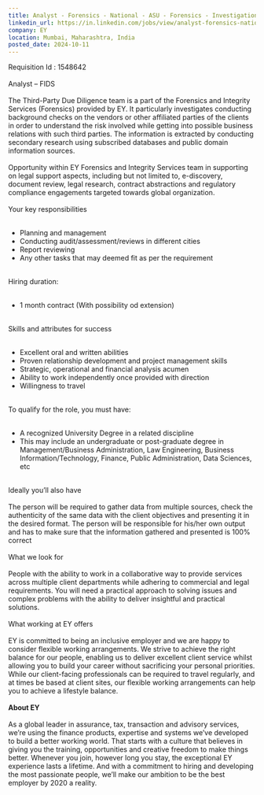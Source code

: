 ```yaml
---
title: Analyst - Forensics - National - ASU - Forensics - Investigations & Compliance - Mumbai
linkedin_url: https://in.linkedin.com/jobs/view/analyst-forensics-national-asu-forensics-investigations-compliance-mumbai-at-ey-4046414384?position=18&pageNum=0&refId=R2LlmoX6s73oWz9K3Iu2QA%3D%3D&trackingId=zrTl%2BTs7BAi5CUHISQMQDg%3D%3D
company: EY
location: Mumbai, Maharashtra, India
posted_date: 2024-10-11
---
```


<div class="description__text description__text--rich">
<section class="show-more-less-html" data-max-lines="5">
<div class="show-more-less-html__markup show-more-less-html__markup--clamp-after-5 relative overflow-hidden">
          Requisition Id : 1548642<br/><br/>Analyst – FIDS<br/><br/>The Third-Party Due Diligence team is a part of the Forensics and Integrity Services (Forensics) provided by EY. It particularly investigates conducting background checks on the vendors or other affiliated parties of the clients in order to understand the risk involved while getting into possible business relations with such third parties. The information is extracted by conducting secondary research using subscribed databases and public domain information sources.<br/><br/>Opportunity within EY Forensics and Integrity Services team in supporting on legal support aspects, including but not limited to, e-discovery, document review, legal research, contract abstractions and regulatory compliance engagements targeted towards global organization.<br/><br/>Your key responsibilities<br/><br/><ul><li> Planning and management</li><li> Conducting audit/assessment/reviews in different cities</li><li> Report reviewing</li><li> Any other tasks that may deemed fit as per the requirement<br/><br/></li></ul>Hiring duration:<br/><br/><ul><li> 1 month contract (With possibility od extension)<br/><br/></li></ul>Skills and attributes for success<br/><br/><ul><li> Excellent oral and written abilities</li><li> Proven relationship development and project management skills</li><li> Strategic, operational and financial analysis acumen</li><li> Ability to work independently once provided with direction</li><li> Willingness to travel<br/><br/></li></ul>To qualify for the role, you must have:<br/><br/><ul><li> A recognized University Degree in a related discipline</li><li> This may include an undergraduate or post-graduate degree in Management/Business Administration, Law Engineering, Business Information/Technology, Finance, Public Administration, Data Sciences, etc<br/><br/></li></ul>Ideally you’ll also have<br/><br/>The person will be required to gather data from multiple sources, check the authenticity of the same data with the client objectives and presenting it in the desired format. The person will be responsible for his/her own output and has to make sure that the information gathered and presented is 100% correct<br/><br/>What we look for<br/><br/>People with the ability to work in a collaborative way to provide services across multiple client departments while adhering to commercial and legal requirements. You will need a practical approach to solving issues and complex problems with the ability to deliver insightful and practical solutions.<br/><br/>What working at EY offers<br/><br/>EY is committed to being an inclusive employer and we are happy to consider flexible working arrangements. We strive to achieve the right balance for our people, enabling us to deliver excellent client service whilst allowing you to build your career without sacrificing your personal priorities. While our client-facing professionals can be required to travel regularly, and at times be based at client sites, our flexible working arrangements can help you to achieve a lifestyle balance.<br/><br/><strong>About EY<br/><br/></strong>As a global leader in assurance, tax, transaction and advisory services, we’re using the finance products, expertise and systems we’ve developed to build a better working world. That starts with a culture that believes in giving you the training, opportunities and creative freedom to make things better. Whenever you join, however long you stay, the exceptional EY experience lasts a lifetime. And with a commitment to hiring and developing the most passionate people, we’ll make our ambition to be the best employer by 2020 a reality.
        </div>


<!-- --> </section>
</div>